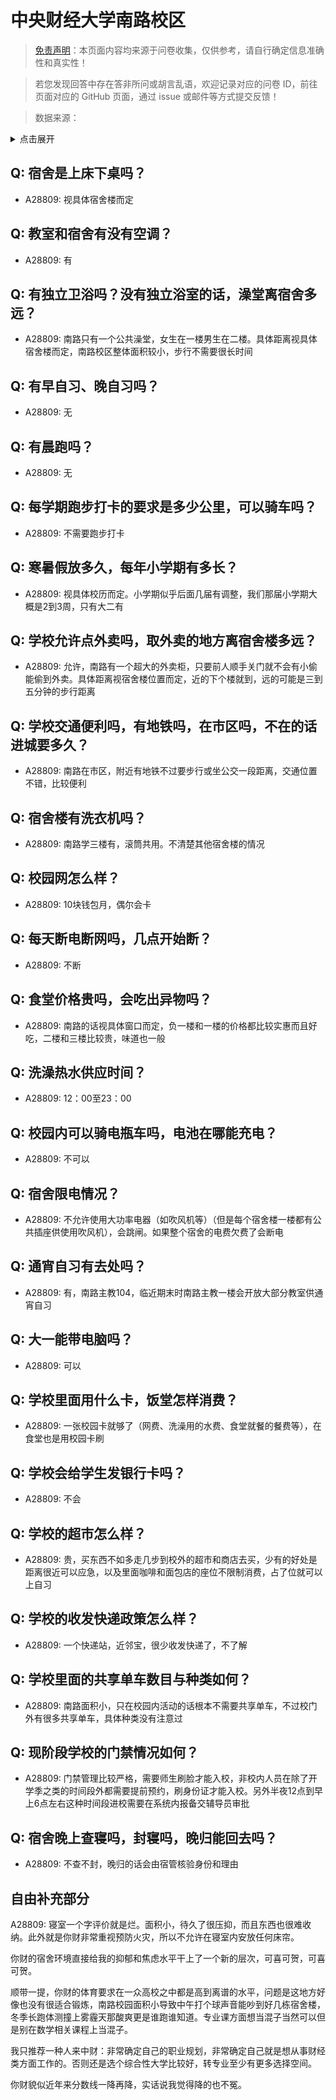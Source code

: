 # 中央财经大学南路校区

> [免责声明](https://colleges.chat/#_3)：本页面内容均来源于问卷收集，仅供参考，请自行确定信息准确性和真实性！

> 若您发现回答中存在答非所问或胡言乱语，欢迎记录对应的问卷 ID，前往页面对应的 GitHub 页面，通过 issue 或邮件等方式提交反馈！

> 数据来源：

<details><summary>点击展开</summary>
<ul>
<li>A28809: 匿名 (2025 年 06 月)</li>
</ul>
</details>

## Q: 宿舍是上床下桌吗？

- A28809: 视具体宿舍楼而定

## Q: 教室和宿舍有没有空调？

- A28809: 有

## Q: 有独立卫浴吗？没有独立浴室的话，澡堂离宿舍多远？

- A28809: 南路只有一个公共澡堂，女生在一楼男生在二楼。具体距离视具体宿舍楼而定，南路校区整体面积较小，步行不需要很长时间

## Q: 有早自习、晚自习吗？

- A28809: 无

## Q: 有晨跑吗？

- A28809: 无

## Q: 每学期跑步打卡的要求是多少公里，可以骑车吗？

- A28809: 不需要跑步打卡

## Q: 寒暑假放多久，每年小学期有多长？

- A28809: 视具体校历而定。小学期似乎后面几届有调整，我们那届小学期大概是2到3周，只有大二有

## Q: 学校允许点外卖吗，取外卖的地方离宿舍楼多远？

- A28809: 允许，南路有一个超大的外卖柜，只要前人顺手关门就不会有小偷能偷到外卖。具体距离视宿舍楼位置而定，近的下个楼就到，远的可能是三到五分钟的步行距离

## Q: 学校交通便利吗，有地铁吗，在市区吗，不在的话进城要多久？

- A28809: 南路在市区，附近有地铁不过要步行或坐公交一段距离，交通位置不错，比较便利

## Q: 宿舍楼有洗衣机吗？

- A28809: 南路学三楼有，滚筒共用。不清楚其他宿舍楼的情况

## Q: 校园网怎么样？

- A28809: 10块钱包月，偶尔会卡

## Q: 每天断电断网吗，几点开始断？

- A28809: 不断

## Q: 食堂价格贵吗，会吃出异物吗？

- A28809: 南路的话视具体窗口而定，负一楼和一楼的价格都比较实惠而且好吃，二楼和三楼比较贵，味道也一般

## Q: 洗澡热水供应时间？

- A28809: 12：00至23：00

## Q: 校园内可以骑电瓶车吗，电池在哪能充电？

- A28809: 不可以

## Q: 宿舍限电情况？

- A28809: 不允许使用大功率电器（如吹风机等）（但是每个宿舍楼一楼都有公共插座供使用吹风机），会跳闸。如果整个宿舍的电费欠费了会断电

## Q: 通宵自习有去处吗？

- A28809: 有，南路主教104，临近期末时南路主教一楼会开放大部分教室供通宵自习

## Q: 大一能带电脑吗？

- A28809: 可以

## Q: 学校里面用什么卡，饭堂怎样消费？

- A28809: 一张校园卡就够了（网费、洗澡用的水费、食堂就餐的餐费等），在食堂也是用校园卡刷

## Q: 学校会给学生发银行卡吗？

- A28809: 不会

## Q: 学校的超市怎么样？

- A28809: 贵，买东西不如多走几步到校外的超市和商店去买，少有的好处是距离很近可以应急，以及里面咖啡和面包店的座位不限制消费，占了位就可以上自习

## Q: 学校的收发快递政策怎么样？

- A28809: 一个快递站，近邻宝，很少收发快递了，不了解

## Q: 学校里面的共享单车数目与种类如何？

- A28809: 南路面积小，只在校园内活动的话根本不需要共享单车，不过校门外有很多共享单车，具体种类没有注意过

## Q: 现阶段学校的门禁情况如何？

- A28809: 门禁管理比较严格，需要师生刷脸才能入校，非校内人员在除了开学季之类的时间段外都需要提前预约，刷身份证才能入校。另外半夜12点到早上6点左右这种时间段进校需要在系统内报备交辅导员审批

## Q: 宿舍晚上查寝吗，封寝吗，晚归能回去吗？

- A28809: 不查不封，晚归的话会由宿管核验身份和理由

## 自由补充部分

A28809: 寝室一个字评价就是烂。面积小，待久了很压抑，而且东西也很难收纳。此外就是你财非常重视预防火灾，所以不允许在寝室内安放任何床帘。

你财的宿舍环境直接给我的抑郁和焦虑水平干上了一个新的层次，可喜可贺，可喜可贺。

顺带一提，你财的体育要求在一众高校之中都是高到离谱的水平，问题是这地方好像也没有很适合锻炼，南路校园面积小导致中午打个球声音能吵到好几栋宿舍楼，冬季长跑体测撞上雾霾天那酸爽更是谁跑谁知道。专业课方面想当混子当然可以但是别在数学相关课程上当混子。

我只推荐一种人来中财：非常确定自己的职业规划，非常确定自己就是想从事财经类方面工作的。否则还是选个综合性大学比较好，转专业至少有更多选择空间。

你财貌似近年来分数线一降再降，实话说我觉得降的也不冤。